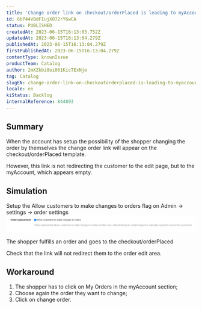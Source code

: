 ```yaml
---
title: 'Change order link on checkout/orderPlaced is leading to myAccount instead of the order page'
id: 6bP44VBdFIujX072rY6wCA
status: PUBLISHED
createdAt: 2023-06-15T16:13:03.752Z
updatedAt: 2023-06-15T16:13:04.279Z
publishedAt: 2023-06-15T16:13:04.279Z
firstPublishedAt: 2023-06-15T16:13:04.279Z
contentType: knownIssue
productTeam: Catalog
author: 2mXZkbi0oi061KicTExNjo
tag: Catalog
slugEN: change-order-link-on-checkoutorderplaced-is-leading-to-myaccount-instead-of-the-order-page
locale: en
kiStatus: Backlog
internalReference: 844893
---
```


## Summary


When the account has setup the possibility of the shopper changing the order by themselves the change order link will appear on the checkout/orderPlaced template.

However, this link is not redirecting the customer to the edit page, but to the myAccount, which appears empty.



##

## Simulation


Setup the Allow customers to make changes to orders flag on Admin -> settings -> order settings
 ![](https://raw.githubusercontent.com/vtexdocs/known-issues/refs/heads/main/docs/en/known-issues/Catalog/change-order-link-on-checkoutorderplaced-is-leading-to-myaccount-instead-of-the-order-page_1.png)

The shopper fulfills an order and goes to the checkout/orderPlaced

Check that the link will not redirect them to the order edit area.


##

## Workaround



1. The shopper has to click on My Orders in the myAccount section;
2. Choose again the order they want to change;
3. Click on change order.






